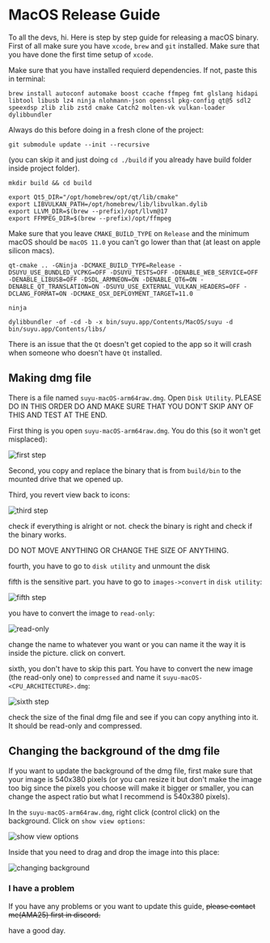 <!--
SPDX-FileCopyrightText: 2024 suyu emulator project
SPDX-License-Identifier: AGPL v3
-->

# MacOS Release Guide

To all the devs, hi. Here is step by step guide for releasing a macOS binary. First of all make sure you have `xcode`, `brew` and `git` installed. Make sure that you have done the first time setup of `xcode`.

Make sure that you have installed requierd dependencies. If not, paste this in terminal:

```
brew install autoconf automake boost ccache ffmpeg fmt glslang hidapi libtool libusb lz4 ninja nlohmann-json openssl pkg-config qt@5 sdl2 speexdsp zlib zlib zstd cmake Catch2 molten-vk vulkan-loader dylibbundler

```

Always do this before doing in a fresh clone of the project:

```
git submodule update --init --recursive
```

(you can skip it and just doing `cd ./build` if you already have build folder inside project folder).

```
mkdir build && cd build
```

```
export Qt5_DIR="/opt/homebrew/opt/qt/lib/cmake"
export LIBVULKAN_PATH=/opt/homebrew/lib/libvulkan.dylib
export LLVM_DIR=$(brew --prefix)/opt/llvm@17
export FFMPEG_DIR=$(brew --prefix)/opt/ffmpeg
```

Make sure that you leave `CMAKE_BUILD_TYPE` on `Release` and the minimum macOS should be `macOS 11.0` you can't go lower than that (at least on apple silicon macs).

```
qt-cmake .. -GNinja -DCMAKE_BUILD_TYPE=Release -DSUYU_USE_BUNDLED_VCPKG=OFF -DSUYU_TESTS=OFF -DENABLE_WEB_SERVICE=OFF -DENABLE_LIBUSB=OFF -DSDL_ARMNEON=ON -DENABLE_QT6=ON -DENABLE_QT_TRANSLATION=ON -DSUYU_USE_EXTERNAL_VULKAN_HEADERS=OFF -DCLANG_FORMAT=ON -DCMAKE_OSX_DEPLOYMENT_TARGET=11.0
```

```
ninja
```

```
dylibbundler -of -cd -b -x bin/suyu.app/Contents/MacOS/suyu -d bin/suyu.app/Contents/libs/
```

There is an issue that the `Qt` doesn't get copied to the app so it will crash when someone who doesn't have `Qt` installed.

## Making dmg file

There is a file named `suyu-macOS-arm64raw.dmg`. Open `Disk Utility`. PLEASE DO IN THIS ORDER DO AND MAKE SURE THAT YOU DON'T SKIP ANY OF THIS AND TEST AT THE END.

First thing is you open `suyu-macOS-arm64raw.dmg`. You do this (so it won't get misplaced):

![first step](assets/image.png)

Second, you copy and replace the binary that is from `build/bin` to the mounted drive that we opened up.

Third, you revert view back to icons:

![third step](assets/image-1.png)

check if everything is alright or not. check the binary is right and check if the binary works.

DO NOT MOVE ANYTHING OR CHANGE THE SIZE OF ANYTHING.

fourth, you have to go to `disk utility` and unmount the disk

fifth is the sensitive part. you have to go to `images->convert` in `disk utility`:


![fifth step](assets/image-2.png)


you have to convert the image to `read-only`:

![read-only](assets/image-3.png)


change the name to whatever you want or you can name it the way it is inside the picture.
click on convert.

sixth, you don't have to skip this part. You have to convert the new image (the read-only one) to `compressed` and name it `suyu-macOS-<CPU_ARCHITECTURE>.dmg`:

![sixth step](assets/image-4.png)


check the size of the final dmg file and see if you can copy anything into it. It should be read-only and compressed.

## Changing the background of the dmg file

If you want to update the background of the dmg file, first make sure that your image is 540x380 pixels (or you can resize it but don't make the image too big since the pixels you choose will make it bigger or smaller, you can change the aspect ratio but what I recommend is 540x380 pixels).

In the `suyu-macOS-arm64raw.dmg`, right click (control click) on the background. Click on `show view options`:

![show view options](assets/image-5.png)


Inside that you need to drag and drop the image into this place:

![changing background](assets/image-6.png)


### I have a problem

If you have any problems or you want to update this guide, ~~please contact me(AMA25) first in discord.~~

have a good day.
